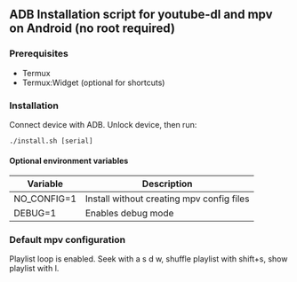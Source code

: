 ## ADB Installation script for youtube-dl and mpv on Android (no root required)

### Prerequisites

* Termux
* Termux:Widget (optional for shortcuts)

### Installation

Connect device with ADB. Unlock device, then run:

```
./install.sh [serial]
```

#### Optional environment variables

|Variable|Description|
|---|---|
|NO_CONFIG=1|Install without creating mpv config files|
|DEBUG=1|Enables debug mode|

### Default mpv configuration

Playlist loop is enabled. Seek with a s d w, shuffle playlist with shift+s, show playlist with l.
